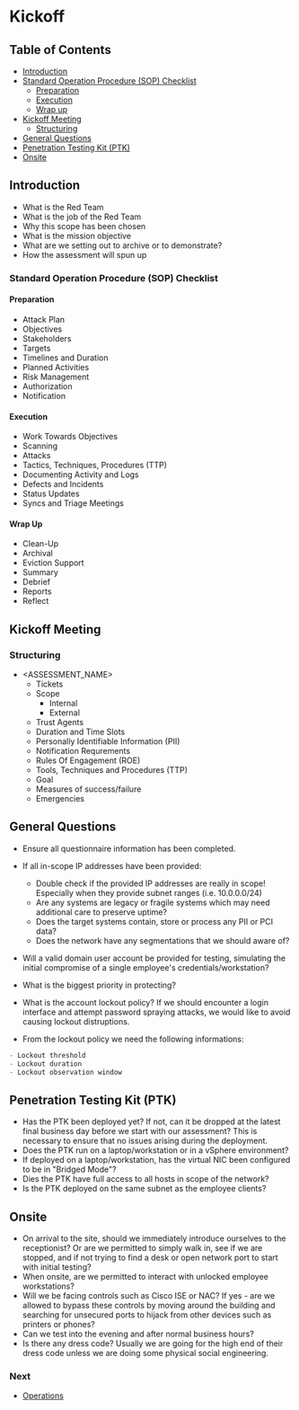 # Kickoff

## Table of Contents

- [Introduction](https://github.com/0xsyr0/Red-Team-Playbooks/blob/master/Kickoff/Kickoff.md#introduction)
- [Standard Operation Procedure (SOP) Checklist](https://github.com/0xsyr0/Red-Team-Playbooks/blob/master/Kickoff/Kickoff.md#standard-operation-procedure-sop-checklist)
	- [Preparation](https://github.com/0xsyr0/Red-Team-Playbooks/blob/master/Kickoff/Kickoff.md#preparation)
	- [Execution](https://github.com/0xsyr0/Red-Team-Playbooks/blob/master/Kickoff/Kickoff.md#execution)
	- [Wrap up](https://github.com/0xsyr0/Red-Team-Playbooks/blob/master/Kickoff/Kickoff.md#wrap-up)
- [Kickoff Meeting](https://github.com/0xsyr0/Red-Team-Playbooks/blob/master/Kickoff/Kickoff.md#kickoff-meeting)
	- [Structuring](https://github.com/0xsyr0/Red-Team-Playbooks/blob/master/Kickoff/Kickoff.md#structuring)
- [General Questions](https://github.com/0xsyr0/Red-Team-Playbooks/blob/master/Kickoff/Kickoff.md#general-questions)
- [Penetration Testing Kit (PTK)](https://github.com/0xsyr0/Red-Team-Playbooks/blob/master/Kickoff/Kickoff.md#penetration-testing-kit-ptk)
- [Onsite](https://github.com/0xsyr0/Red-Team-Playbooks/blob/master/Kickoff/Kickoff.md#onsite)

## Introduction

* What is the Red Team
* What is the job of the Red Team
* Why this scope has been chosen
* What is the mission objective
* What are we setting out to archive or to demonstrate?
* How the assessment will spun up

### Standard Operation Procedure (SOP) Checklist

#### Preparation

* Attack Plan
* Objectives
* Stakeholders
* Targets
* Timelines and Duration
* Planned Activities
* Risk Management
* Authorization
* Notification

#### Execution

* Work Towards Objectives
* Scanning
* Attacks
* Tactics, Techniques, Procedures (TTP)
* Documenting Activity and Logs
* Defects and Incidents
* Status Updates
* Syncs and Triage Meetings

#### Wrap Up

* Clean-Up
* Archival
* Eviction Support
* Summary
* Debrief
* Reports
* Reflect

## Kickoff Meeting

### Structuring

* <ASSESSMENT_NAME>
	* Tickets
	* Scope
		* Internal
		* External
	* Trust Agents
	* Duration and Time Slots
	* Personally Identifiable Information (PII)
	* Notification Requrements
	* Rules Of Engagement (ROE)
	* Tools, Techniques and Procedures (TTP)
	* Goal
	* Measures of success/failure
	* Emergencies

## General Questions

* Ensure all questionnaire information has been completed.
* If all in-scope IP addresses have been provided:
	* Double check if the provided IP addresses are really in scope! Especially when they provide subnet ranges (i.e. 10.0.0.0/24)
	* Are any systems are legacy or fragile systems which may need additional care to preserve uptime?
	* Does the target systems contain, store or process any PII or PCI data?
	* Does the network have any segmentations that we should aware of?
* Will a valid domain user account be provided for testing, simulating the initial compromise of a single employee's credentials/workstation?
* What is the biggest priority in protecting?
* What is the account lockout policy? If we should encounter a login interface and attempt password spraying attacks, we would like to avoid causing lockout distruptions.

* From the lockout policy we need the following informations:

```c
- Lockout threshold
- Lockout duration
- Lockout observation window
```

## Penetration Testing Kit (PTK)

* Has the PTK been deployed yet? If not, can it be dropped at the latest final business day before we start with our assessment? This is necessary to ensure that no issues arising during the deployment.
* Does the PTK run on a laptop/workstation or in a vSphere environment?
* If deployed on a laptop/workstation, has the virtual NIC been configured to be in "Bridged Mode"?
* Dies the PTK have full access to all hosts in scope of the network?
* Is the PTK deployed on the same subnet as the employee clients?

## Onsite

* On arrival to the site, should we immediately introduce ourselves to the receptionist? Or are we permitted to simply walk in, see if we are stopped, and if not trying to find a desk or open network port to start with initial testing?
* When onsite, are we permitted to interact with unlocked employee workstations?
* Will we be facing controls such as Cisco ISE or NAC? If yes - are we allowed to bypass these controls by moving around the building and searching for unsecured ports to hijack from other devices such as printers or phones?
* Can we test into the evening and after normal business hours?
* Is there any dress code? Usually we are going for the high end of their dress code unless we are doing some physical social engineering.

### Next
- [Operations](https://github.com/0xsyr0/Red-Team-Playbooks/blob/master/Operations/Operations.md)
